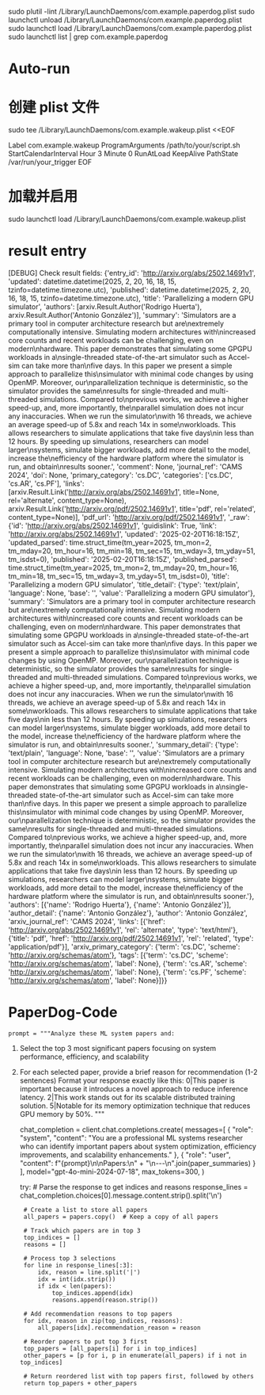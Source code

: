 sudo plutil -lint /Library/LaunchDaemons/com.example.paperdog.plist
sudo launchctl unload /Library/LaunchDaemons/com.example.paperdog.plist
sudo launchctl load /Library/LaunchDaemons/com.example.paperdog.plist
sudo launchctl list | grep com.example.paperdog

# Auto-run
# 创建 plist 文件
sudo tee /Library/LaunchDaemons/com.example.wakeup.plist <<EOF
<?xml version="1.0" encoding="UTF-8"?>
<!DOCTYPE plist PUBLIC "-//Apple//DTD PLIST 1.0//EN" "http://www.apple.com/DTDs/PropertyList-1.0.dtd">
<plist version="1.0">
<dict>
    <key>Label</key>
    <string>com.example.wakeup</string>
    <key>ProgramArguments</key>
    <array>
        <string>/path/to/your/script.sh</string>
    </array>
    <key>StartCalendarInterval</key>
    <dict>
        <key>Hour</key>
        <integer>3</integer>
        <key>Minute</key>
        <integer>0</integer>
    </dict>
    <key>RunAtLoad</key>
    <false/>
    <key>KeepAlive</key>
    <dict>
        <key>PathState</key>
        <dict>
            <key>/var/run/your_trigger</key>
            <false/>
        </dict>
    </dict>
</dict>
</plist>
EOF

# 加载并启用
sudo launchctl load /Library/LaunchDaemons/com.example.wakeup.plist


# result entry
[DEBUG] Check result fields: {'entry_id': 'http://arxiv.org/abs/2502.14691v1', 'updated': datetime.datetime(2025, 2, 20, 16, 18, 15, tzinfo=datetime.timezone.utc), 'published': datetime.datetime(2025, 2, 20, 16, 18, 15, tzinfo=datetime.timezone.utc), 'title': 'Parallelizing a modern GPU simulator', 'authors': [arxiv.Result.Author('Rodrigo Huerta'), arxiv.Result.Author('Antonio González')], 'summary': 'Simulators are a primary tool in computer architecture research but are\nextremely computationally intensive. Simulating modern architectures with\nincreased core counts and recent workloads can be challenging, even on modern\nhardware. This paper demonstrates that simulating some GPGPU workloads in a\nsingle-threaded state-of-the-art simulator such as Accel-sim can take more than\nfive days. In this paper we present a simple approach to parallelize this\nsimulator with minimal code changes by using OpenMP. Moreover, our\nparallelization technique is deterministic, so the simulator provides the same\nresults for single-threaded and multi-threaded simulations. Compared to\nprevious works, we achieve a higher speed-up, and, more importantly, the\nparallel simulation does not incur any inaccuracies. When we run the simulator\nwith 16 threads, we achieve an average speed-up of 5.8x and reach 14x in some\nworkloads. This allows researchers to simulate applications that take five days\nin less than 12 hours. By speeding up simulations, researchers can model larger\nsystems, simulate bigger workloads, add more detail to the model, increase the\nefficiency of the hardware platform where the simulator is run, and obtain\nresults sooner.', 'comment': None, 'journal_ref': 'CAMS 2024', 'doi': None, 'primary_category': 'cs.DC', 'categories': ['cs.DC', 'cs.AR', 'cs.PF'], 'links': [arxiv.Result.Link('http://arxiv.org/abs/2502.14691v1', title=None, rel='alternate', content_type=None), arxiv.Result.Link('http://arxiv.org/pdf/2502.14691v1', title='pdf', rel='related', content_type=None)], 'pdf_url': 'http://arxiv.org/pdf/2502.14691v1', '_raw': {'id': 'http://arxiv.org/abs/2502.14691v1', 'guidislink': True, 'link': 'http://arxiv.org/abs/2502.14691v1', 'updated': '2025-02-20T16:18:15Z', 'updated_parsed': time.struct_time(tm_year=2025, tm_mon=2, tm_mday=20, tm_hour=16, tm_min=18, tm_sec=15, tm_wday=3, tm_yday=51, tm_isdst=0), 'published': '2025-02-20T16:18:15Z', 'published_parsed': time.struct_time(tm_year=2025, tm_mon=2, tm_mday=20, tm_hour=16, tm_min=18, tm_sec=15, tm_wday=3, tm_yday=51, tm_isdst=0), 'title': 'Parallelizing a modern GPU simulator', 'title_detail': {'type': 'text/plain', 'language': None, 'base': '', 'value': 'Parallelizing a modern GPU simulator'}, 'summary': 'Simulators are a primary tool in computer architecture research but are\nextremely computationally intensive. Simulating modern architectures with\nincreased core counts and recent workloads can be challenging, even on modern\nhardware. This paper demonstrates that simulating some GPGPU workloads in a\nsingle-threaded state-of-the-art simulator such as Accel-sim can take more than\nfive days. In this paper we present a simple approach to parallelize this\nsimulator with minimal code changes by using OpenMP. Moreover, our\nparallelization technique is deterministic, so the simulator provides the same\nresults for single-threaded and multi-threaded simulations. Compared to\nprevious works, we achieve a higher speed-up, and, more importantly, the\nparallel simulation does not incur any inaccuracies. When we run the simulator\nwith 16 threads, we achieve an average speed-up of 5.8x and reach 14x in some\nworkloads. This allows researchers to simulate applications that take five days\nin less than 12 hours. By speeding up simulations, researchers can model larger\nsystems, simulate bigger workloads, add more detail to the model, increase the\nefficiency of the hardware platform where the simulator is run, and obtain\nresults sooner.', 'summary_detail': {'type': 'text/plain', 'language': None, 'base': '', 'value': 'Simulators are a primary tool in computer architecture research but are\nextremely computationally intensive. Simulating modern architectures with\nincreased core counts and recent workloads can be challenging, even on modern\nhardware. This paper demonstrates that simulating some GPGPU workloads in a\nsingle-threaded state-of-the-art simulator such as Accel-sim can take more than\nfive days. In this paper we present a simple approach to parallelize this\nsimulator with minimal code changes by using OpenMP. Moreover, our\nparallelization technique is deterministic, so the simulator provides the same\nresults for single-threaded and multi-threaded simulations. Compared to\nprevious works, we achieve a higher speed-up, and, more importantly, the\nparallel simulation does not incur any inaccuracies. When we run the simulator\nwith 16 threads, we achieve an average speed-up of 5.8x and reach 14x in some\nworkloads. This allows researchers to simulate applications that take five days\nin less than 12 hours. By speeding up simulations, researchers can model larger\nsystems, simulate bigger workloads, add more detail to the model, increase the\nefficiency of the hardware platform where the simulator is run, and obtain\nresults sooner.'}, 'authors': [{'name': 'Rodrigo Huerta'}, {'name': 'Antonio González'}], 'author_detail': {'name': 'Antonio González'}, 'author': 'Antonio González', 'arxiv_journal_ref': 'CAMS 2024', 'links': [{'href': 'http://arxiv.org/abs/2502.14691v1', 'rel': 'alternate', 'type': 'text/html'}, {'title': 'pdf', 'href': 'http://arxiv.org/pdf/2502.14691v1', 'rel': 'related', 'type': 'application/pdf'}], 'arxiv_primary_category': {'term': 'cs.DC', 'scheme': 'http://arxiv.org/schemas/atom'}, 'tags': [{'term': 'cs.DC', 'scheme': 'http://arxiv.org/schemas/atom', 'label': None}, {'term': 'cs.AR', 'scheme': 'http://arxiv.org/schemas/atom', 'label': None}, {'term': 'cs.PF', 'scheme': 'http://arxiv.org/schemas/atom', 'label': None}]}}

# PaperDog-Code
    prompt = """Analyze these ML system papers and:
1. Select the top 3 most significant papers focusing on system performance, efficiency, and scalability
2. For each selected paper, provide a brief reason for recommendation (1-2 sentences)
Format your response exactly like this:
0|This paper is important because it introduces a novel approach to reduce inference latency.
2|This work stands out for its scalable distributed training solution.
5|Notable for its memory optimization technique that reduces GPU memory by 50%.
"""
    
    chat_completion = client.chat.completions.create(
        messages=[
            {
                "role": "system",
                "content": "You are a professional ML systems researcher who can identify important papers about system optimization, efficiency improvements, and scalability enhancements."
            },
            {
                "role": "user",
                "content": f"{prompt}\n\nPapers:\n" + "\n---\n".join(paper_summaries)
            }
        ],
        model="gpt-4o-mini-2024-07-18",
        max_tokens=300,
    )
    
    try:
        # Parse the response to get indices and reasons
        response_lines = chat_completion.choices[0].message.content.strip().split('\n')
        
        # Create a list to store all papers
        all_papers = papers.copy()  # Keep a copy of all papers
        
        # Track which papers are in top 3
        top_indices = []
        reasons = []
        
        # Process top 3 selections
        for line in response_lines[:3]:
            idx, reason = line.split('|')
            idx = int(idx.strip())
            if idx < len(papers):
                top_indices.append(idx)
                reasons.append(reason.strip())
        
        # Add recommendation reasons to top papers
        for idx, reason in zip(top_indices, reasons):
            all_papers[idx].recommendation_reason = reason
        
        # Reorder papers to put top 3 first
        top_papers = [all_papers[i] for i in top_indices]
        other_papers = [p for i, p in enumerate(all_papers) if i not in top_indices]
        
        # Return reordered list with top papers first, followed by others
        return top_papers + other_papers
